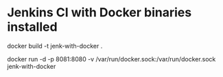 # Jenkins CI with Docker binaries installed

docker build -t jenk-with-docker .

docker run -d -p 8081:8080 -v /var/run/docker.sock:/var/run/docker.sock jenk-with-docker
